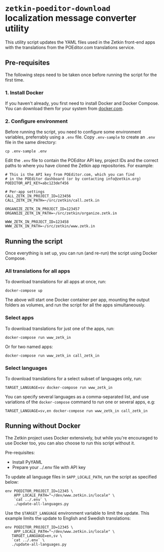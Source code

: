 # `zetkin-poeditor-download` localization message converter utility

This utility script updates the YAML files used in the Zetkin front-end apps
with the translations from the POEditor.com translations service.

## Pre-requisites
The following steps need to be taken once before running the script for the
first time.

### 1. Install Docker
If you haven't already, you first need to install Docker and Docker Compose.
You can download them for your system from [docker.com](https://docker.com).

### 2. Configure environment
Before running the script, you need to configure some environment variables,
preferrably using a `.env` file. Copy `.env-sample` to create an `.env` file
in the same directory:

```
cp .env-sample .env
```

Edit the `.env` file to contain the POEditor API key, project IDs and the
correct paths to where you have cloned the Zetkin app repositories. For example:

```
# This is the API key from POEditor.com, which you can find
# in the POEditor dashboard (or by contacting info@zetkin.org)
POEDITOR_API_KEY=abc123def456

# Per-app settings
CALL_ZETK_IN_PROJECT_ID=123456
CALL_ZETK_IN_PATH=~/src/zetkin/call.zetk.in

ORGANIZE_ZETK_IN_PROJECT_ID=123457
ORGANIZE_ZETK_IN_PATH=~/src/zetkin/organize.zetk.in

WWW_ZETK_IN_PROJECT_ID=123458
WWW_ZETK_IN_PATH=~/src/zetkin/www.zetk.in
```

## Running the script
Once everything is set up, you can run (and re-run) the script using Docker
Compose.

### All translations for all apps
To download translations for all apps at once, run:
```
docker-compose up
```

The above will start one Docker container per app, mounting the output folders
as volumes, and run the script for all the apps simultaneously.

### Select apps
To download translations for just one of the apps, run:
```
docker-compose run www_zetk_in
```

Or for two named apps:
```
docker-compose run www_zetk_in call_zetk_in
```

### Select languages
To download translations for a select subset of languages only, run:
```
TARGET_LANGUAGE=sv docker-compose run www_zetk_in
```

You can specify several languages as a comma-separated list, and use variations
of the `docker-compose` command to run one or several apps, e.g:
```
TARGET_LANGUAGE=sv,en docker-compose run www_zetk_in call_zetk_in
```

## Running without Docker
The Zetkin project uses Docker extensively, but while you're encouraged to use
Docker too, you can also choose to run this script without it.

Pre-requisites:

- Install PyYAML
- Prepare your ../.env file with API key

To update all language files in `$APP_LOCALE_PATH`, run the script as specified
below:

```
env POEDITOR_PROJECT_ID=12345 \
    APP_LOCALE_PATH="~/dev/www.zetkin.in/locale" \
    `cat ../.env` \
    ./update-all-languages.py
```

Use the `$TARGET_LANGUAGE` environment variable to limit the update. This
example limits the update to English and Swedish translations:

```
env POEDITOR_PROJECT_ID=12345 \
    APP_LOCALE_PATH="~/dev/www.zetkin.in/locale" \
   TARGET_LANGUAGE=en,sv \
   `cat ../.env` \
   ./update-all-languages.py
```

